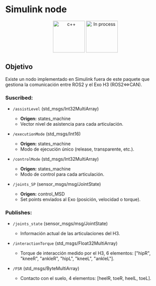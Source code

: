 # Simulink node

<div align="center">
    <img width=100px src="https://img.shields.io/badge/lenguage-%20c++-blue" alt="c++">
    <img width=100px src="https://img.shields.io/badge/status-in%20process-orange" alt="In process">
</div>

## Objetivo

Existe un nodo implementado en Simulink fuera de este paquete que gestiona la comunicación entre ROS2 y el Exo H3 (ROS2<=>CAN).

### Suscribed:

- `/assistLevel` (std_msgs/Int32MultiArray)
  - **Origen:** states_machine
  - Vector nivel de asistencia para cada articulación.

- `/executionMode` (std_msgs/Int16)
  - **Origen:** states_machine
  - Modo de ejecución único (release, transparente, etc.).

- `/controlMode` (std_msgs/Int32MultiArray)
  - **Origen:** states_machine
  - Modo de control para cada articulación.

- `/joints_SP` (sensor_msgs/msg/JointState)
  - **Origen:** control_MSD
  - Set points enviados al Exo (posición, velocidad o torque).

### Publishes:

- `/joints_state` (sensor_msgs/msg/JointState)
  - Información actual de las articulaciones del H3.

- `/interactionTorque` (std_msgs/Float32MultiArray)
  - Torque de interacción medido por el H3, 6 elementos: ["hipR", "kneeR", "ankleR", "hipL", "kneeL", "ankleL"].

- `/FSR` (std_msgs/ByteMultiArray)
  - Contacto con el suelo, 4 elementos: [heelR, toeR, heelL, toeL].

